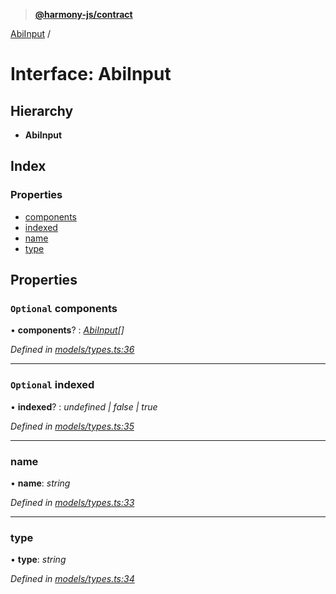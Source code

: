 > **[@harmony-js/contract](../README.md)**

[AbiInput](abiinput.md) /

# Interface: AbiInput

## Hierarchy

* **AbiInput**

## Index

### Properties

* [components](abiinput.md#optional-components)
* [indexed](abiinput.md#optional-indexed)
* [name](abiinput.md#name)
* [type](abiinput.md#type)

## Properties

### `Optional` components

• **components**? : *[AbiInput](abiinput.md)[]*

*Defined in [models/types.ts:36](https://github.com/harmony-one/sdk/blob/3ec028a/packages/harmony-contract/src/models/types.ts#L36)*

___

### `Optional` indexed

• **indexed**? : *undefined | false | true*

*Defined in [models/types.ts:35](https://github.com/harmony-one/sdk/blob/3ec028a/packages/harmony-contract/src/models/types.ts#L35)*

___

###  name

• **name**: *string*

*Defined in [models/types.ts:33](https://github.com/harmony-one/sdk/blob/3ec028a/packages/harmony-contract/src/models/types.ts#L33)*

___

###  type

• **type**: *string*

*Defined in [models/types.ts:34](https://github.com/harmony-one/sdk/blob/3ec028a/packages/harmony-contract/src/models/types.ts#L34)*